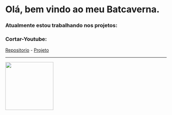 # Olá, bem vindo ao meu Batcaverna.
### Atualmente estou trabalhando nos projetos:
### Cortar-Youtube:
[Repositorio](https://github.com/markssants/cortar-youtube)    -     [Projeto](https://github.com/users/markssants/projects/1)


____
<img src="https://i.kym-cdn.com/photos/images/original/000/667/066/c21.gif" width="150" height="150" />
<!--
**markssants/markssants** é um repositório ✨ _special_ ✨ porque seu `README.md` (este arquivo) aparece em seu perfil do GitHub.

Aqui estão algo ideias para você começar:

-🔭 Estou trabalhando atualmente em...
- 🌱 Estou aprendendo atualmente...
- 👯 Estou querendo colaborar...
-🤔 Estou procurando ajuda com...
- 💬 Pergunte-me sobre...
- 📫 Como chegar até mim:...
- Pronomos 😄:...
- ⚡ Curiosidade:...
-->
